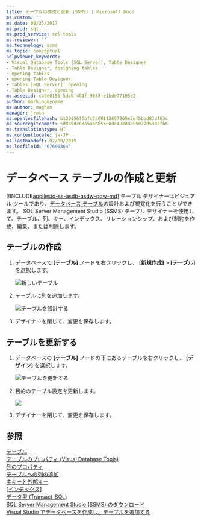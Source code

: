 ```yaml
---
title: テーブルの作成と更新 (SSMS) | Microsoft Docs
ms.custom: ''
ms.date: 08/25/2017
ms.prod: sql
ms.prod_service: sql-tools
ms.reviewer: ''
ms.technology: ssms
ms.topic: conceptual
helpviewer_keywords:
- Visual Database Tools [SQL Server], Table Designer
- Table Designer, designing tables
- opening tables
- opening Table Designer
- tables [SQL Server], opening
- Table Designer, opening
ms.assetid: c49e0155-5dcb-481f-9538-e1bde77105e2
author: markingmyname
ms.author: maghan
manager: jroth
ms.openlocfilehash: b120156f0bfc7a69112697869e2efbbbd83af63c
ms.sourcegitcommit: 5d839dc63a5abb65508dc498d0a95027d530afb6
ms.translationtype: HT
ms.contentlocale: ja-JP
ms.lasthandoff: 07/09/2019
ms.locfileid: "67690364"
---
```

# <a name="create-and-update-database-tables"></a>データベース テーブルの作成と更新
[!INCLUDE[appliesto-ss-asdb-asdw-pdw-md](../../includes/appliesto-ss-asdb-asdw-pdw-md.md)]
テーブル デザイナーはビジュアル ツールであり、[データベース テーブル](../../relational-databases/tables/tables.md)の設計および視覚化を行うことができます。 SQL Server Management Studio (SSMS) テーブル デザイナーを使用して、テーブル、列、キー、インデックス、リレーションシップ、および制約を作成、編集、または削除します。  

  
## <a name="create-a-table"></a>テーブルの作成  
  
1. データベースで **[テーブル]** ノードを右クリックし、 **[新規作成]**  >  **[テーブル]** を選択します。  
  
    ![新しいテーブル](../media/design-tables/new-table.png)
  
1. テーブルに[列](column-properties-visual-database-tools.md)を追加します。
  
    ![テーブルを設計する](../media/design-tables/new-table2.png)

1. デザイナーを閉じて、変更を保存します。
  
## <a name="update-a-table"></a>テーブルを更新する  
  
1. データベースの **[テーブル]** ノードの下にあるテーブルを右クリックし、 **[デザイン]** を選択します。  
  
   ![テーブルを更新する](../media/design-tables/update-table.png)

1. 目的のテーブル設定を更新します。

   ![](../media/design-tables/update-table2.png)

1. デザイナーを閉じて、変更を保存します。

## <a name="see-also"></a>参照

[テーブル](../../relational-databases/tables/tables.md)  
[テーブルのプロパティ (Visual Database Tools)](../../ssms/visual-db-tools/table-properties-visual-database-tools.md)  
[列のプロパティ](column-properties-visual-database-tools.md)  
[テーブルへの列の追加](../../relational-databases/tables/add-columns-to-a-table-database-engine.md)  
[主キーと外部キー](../../relational-databases/tables/primary-and-foreign-key-constraints.md)  
[[インデックス]](../../relational-databases/indexes/indexes.md)  
[データ型 (Transact-SQL)](../../t-sql/data-types/data-types-transact-sql.md)  
[SQL Server Management Studio (SSMS) のダウンロード](../download-sql-server-management-studio-ssms.md)  
[Visual Studio でデータベースを作成し、テーブルを追加する](/visualstudio/data-tools/create-a-sql-database-by-using-a-designer)
